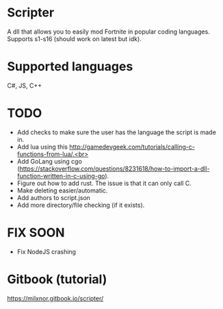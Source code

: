 # Scripter
A dll that allows you to easily mod Fortnite in popular coding languages.<br>
Supports s1-s16 (should work on latest but idk).

# Supported languages

C#, JS, C++

# TODO

- Add checks to make sure the user has the language the script is made in.<br>
- Add lua using this http://gamedevgeek.com/tutorials/calling-c-functions-from-lua/.<br>
- Add GoLang using cgo (https://stackoverflow.com/questions/8231618/how-to-import-a-dll-function-written-in-c-using-go).<br>
- Figure out how to add rust. The issue is that it can only call C.<br>
- Make deleting easier/automatic.<br>
- Add authors to script.json<br>
- Add more directory/file checking (if it exists).

# FIX SOON

- Fix NodeJS crashing

# Gitbook (tutorial)

https://milxnor.gitbook.io/scripter/
